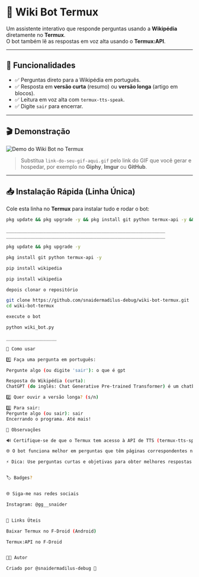 # 🤖 Wiki Bot Termux

Um assistente interativo que responde perguntas usando a **Wikipédia** diretamente no **Termux**.  
O bot também lê as respostas em voz alta usando o **Termux:API**.

---

## 🌟 Funcionalidades

- ✅ Perguntas direto para a Wikipédia em português.  
- ✅ Resposta em **versão curta** (resumo) ou **versão longa** (artigo em blocos).  
- ✅ Leitura em voz alta com `termux-tts-speak`.  
- ✅ Digite `sair` para encerrar.

---

## 🎬 Demonstração

![Demo do Wiki Bot no Termux](link-do-seu-gif-aqui.gif)  

> Substitua `link-do-seu-gif-aqui.gif` pelo link do GIF que você gerar e hospedar, por exemplo no **Giphy**, **Imgur** ou **GitHub**.

---

## 📥 Instalação Rápida (Linha Única)

Cole esta linha no **Termux** para instalar tudo e rodar o bot:

```bash
pkg update && pkg upgrade -y && pkg install git python termux-api -y && pip install wikipedia && git clone https://github.com/snaidermadilus-debug/wiki-bot-termux.git && cd wiki-bot-termux && python wiki_bot.py

____________________________________________________________
____________________________________________________________

pkg update && pkg upgrade -y

pkg install git python termux-api -y

pip install wikipedia

pip install wikipedia

depois clonar o repositório

git clone https://github.com/snaidermadilus-debug/wiki-bot-termux.git
cd wiki-bot-termux

execute o bot

python wiki_bot.py

___________________

📝 Como usar

1️⃣ Faça uma pergunta em português:

Pergunte algo (ou digite 'sair'): o que é gpt

Resposta do Wikipédia (curta):
ChatGPT (do inglês: Chat Generative Pre-trained Transformer) é um chatbot desenvolvido pela OpenAI e lançado em 30 de novembro de 2022. O nome "ChatGPT" combina "Chat", referindo-se à sua funcionalidade de chatbot, e "GPT", que significa Generative Pre-trained Transformer (Transformador Pré-treinado Generativo, em tradução livre), um tipo de modelo de linguagem grande (Large Language Model, LLM, na sigla em inglês). Com base em um LLM, ele usa como contexto, prompts e respostas sucessivas para prever as palavras que seriam mais adequadas, de acordo com as ideias da empresa, para compor a nova resposta; o algoritmo para essa previsão resulta do seu treinamento.

2️⃣ Quer ouvir a versão longa? (s/n)

3️⃣ Para sair:
Pergunte algo (ou sair): sair
Encerrando o programa. Até mais!

📌 Observações

🔊 Certifique-se de que o Termux tem acesso à API de TTS (termux-tts-speak).

🌐 O bot funciona melhor em perguntas que têm páginas correspondentes na Wikipédia. tipo o que é ?

⚡ Dica: Use perguntas curtas e objetivas para obter melhores respostas.


🏷 Badges?


🌐 Siga-me nas redes sociais

Instagram: @gg__snaider


🔗 Links Úteis

Baixar Termux no F-Droid (Android)

Termux:API no F-Droid


👨‍💻 Autor

Criado por @snaidermadilus-debug 🚀


